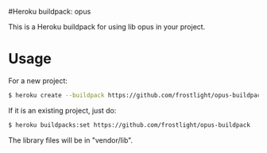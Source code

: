 #Heroku buildpack: opus

This is a Heroku buildpack for using lib opus in your project.

# Usage

For a new project:

``` sh 
$ heroku create --buildpack https://github.com/frostlight/opus-buildpack
```

If it is an existing project, just do:

``` sh 
$ heroku buildpacks:set https://github.com/frostlight/opus-buildpack
```

The library files will be in "vendor/lib".
